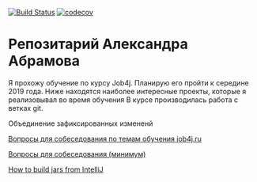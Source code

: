[![Build Status](https://travis-ci.org/a11exe/job4j.svg?branch=master)](https://travis-ci.org/a11exe/job4j)
[![codecov](https://codecov.io/gh/a11exe/job4j/branch/master/graph/badge.svg)](https://codecov.io/gh/a11exe/job4j)

# Репозитарий Александра Абрамова
Я прохожу обучение по курсу Job4j. Планирую его пройти к середине 2019 года.
Ниже находятся наиболее интересные проекты, которые я реализовывал во время обучения
В курсе производилась работа с ветках git.

Объединение зафиксированных измененй

[Вопросы для собеседования по темам обучения job4j.ru](interview_questions#вопросы-для-собеседования-по-темам-обучения-job4jru)

[Вопросы для собеседования (минимум)](interview_questions#MinimumInterview.md#вопросы-для-собеседования-минимум)

[How to build jars from IntelliJ](build_jars/BuildJars.MD#how-to-build-jars-from-intellijbuild_jars#How-to-build-jars-from-IntelliJ)
